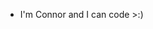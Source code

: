 - I'm Connor and I can code >:)
<!---
Conorone/Conorone is a ✨ special ✨ repository because its `README.md` (this file) appears on your GitHub profile.
You can click the Preview link to take a look at your changes.
--->
